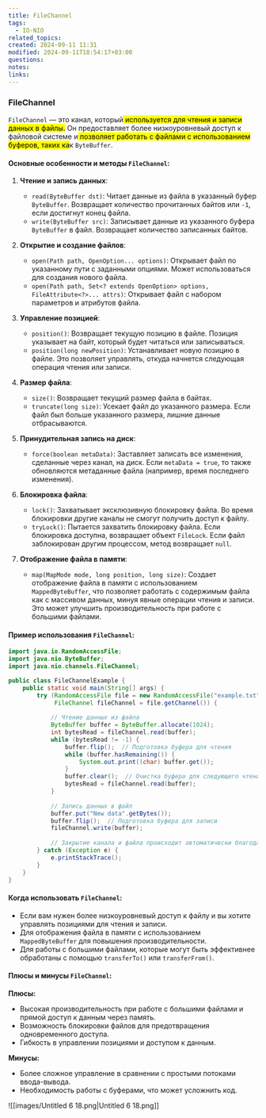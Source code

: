 ```yaml
---
title: FileChannel
tags:
  - IO-NIO
related_topics: 
created: 2024-09-11 11:31
modified: 2024-09-11T18:54:17+03:00
questions: 
notes: 
links: 
---
```

### FileChannel

`FileChannel` — это канал, который<mark class="hltr-yellow"> используется для чтения и записи данных в файлы.</mark> Он предоставляет более низкоуровневый доступ к файловой системе и<mark class="hltr-green2"> позволяет работать с файлами с использованием буферов, таких ка</mark>к `ByteBuffer`.

#### Основные особенности и методы `FileChannel`:

1. **Чтение и запись данных**:
    
    - `read(ByteBuffer dst)`: Читает данные из файла в указанный буфер `ByteBuffer`. Возвращает количество прочитанных байтов или `-1`, если достигнут конец файла.
    - `write(ByteBuffer src)`: Записывает данные из указанного буфера `ByteBuffer` в файл. Возвращает количество записанных байтов.
2. **Открытие и создание файлов**:
    
    - `open(Path path, OpenOption... options)`: Открывает файл по указанному пути с заданными опциями. Может использоваться для создания нового файла.
    - `open(Path path, Set<? extends OpenOption> options, FileAttribute<?>... attrs)`: Открывает файл с набором параметров и атрибутов файла.
3. **Управление позицией**:
    
    - `position()`: Возвращает текущую позицию в файле. Позиция указывает на байт, который будет читаться или записываться.
    - `position(long newPosition)`: Устанавливает новую позицию в файле. Это позволяет управлять, откуда начнется следующая операция чтения или записи.
4. **Размер файла**:
    
    - `size()`: Возвращает текущий размер файла в байтах.
    - `truncate(long size)`: Усекает файл до указанного размера. Если файл был больше указанного размера, лишние данные отбрасываются.
5. **Принудительная запись на диск**:
    
    - `force(boolean metaData)`: Заставляет записать все изменения, сделанные через канал, на диск. Если `metaData = true`, то также обновляются метаданные файла (например, время последнего изменения).
6. **Блокировка файла**:
    
    - `lock()`: Захватывает эксклюзивную блокировку файла. Во время блокировки другие каналы не смогут получить доступ к файлу.
    - `tryLock()`: Пытается захватить блокировку файла. Если блокировка доступна, возвращает объект `FileLock`. Если файл заблокирован другим процессом, метод возвращает `null`.
7. **Отображение файла в памяти**:
    
    - `map(MapMode mode, long position, long size)`: Создает отображение файла в памяти с использованием `MappedByteBuffer`, что позволяет работать с содержимым файла как с массивом данных, минуя явные операции чтения и записи. Это может улучшить производительность при работе с большими файлами.

#### Пример использования `FileChannel`:
```java
import java.io.RandomAccessFile;
import java.nio.ByteBuffer;
import java.nio.channels.FileChannel;

public class FileChannelExample {
    public static void main(String[] args) {
        try (RandomAccessFile file = new RandomAccessFile("example.txt", "rw");
             FileChannel fileChannel = file.getChannel()) {
            
            // Чтение данных из файла
            ByteBuffer buffer = ByteBuffer.allocate(1024);
            int bytesRead = fileChannel.read(buffer);
            while (bytesRead != -1) {
                buffer.flip();  // Подготовка буфера для чтения
                while (buffer.hasRemaining()) {
                    System.out.print((char) buffer.get());
                }
                buffer.clear();  // Очистка буфера для следующего чтения
                bytesRead = fileChannel.read(buffer);
            }
            
            // Запись данных в файл
            buffer.put("New data".getBytes());
            buffer.flip();  // Подготовка буфера для записи
            fileChannel.write(buffer);
            
            // Закрытие канала и файла происходит автоматически благодаря try-with-resources
        } catch (Exception e) {
            e.printStackTrace();
        }
    }
}

```

#### Когда использовать `FileChannel`:

- Если вам нужен более низкоуровневый доступ к файлу и вы хотите управлять позициями для чтения и записи.
- Для отображения файла в памяти с использованием `MappedByteBuffer` для повышения производительности.
- Для работы с большими файлами, которые могут быть эффективнее обработаны с помощью `transferTo()` или `transferFrom()`.

#### Плюсы и минусы `FileChannel`:

**Плюсы:**

- Высокая производительность при работе с большими файлами и прямой доступ к данным через память.
- Возможность блокировки файлов для предотвращения одновременного доступа.
- Гибкость в управлении позициями и доступом к данным.

**Минусы:**

- Более сложное управление в сравнении с простыми потоками ввода-вывода.
- Необходимость работы с буферами, что может усложнить код.



![[images/Untitled 6 18.png|Untitled 6 18.png]]